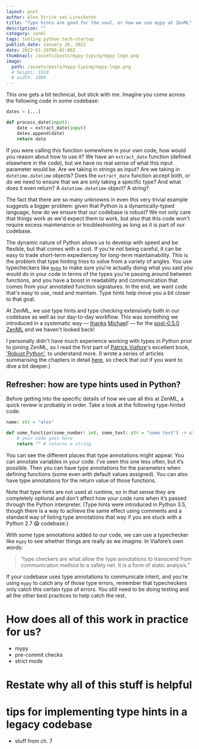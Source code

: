 ```yaml
---
layout: post
author: Alex Strick van Linschoten
title: "Type hints are good for the soul, or how we use mypy at ZenML"
description: ""
category: zenml
tags: tooling python tech-startup
publish_date: January 26, 2022
date: 2022-01-26T00:02:00Z
thumbnail: /assets/posts/mypy-typing/mypy-logo.png
image:
  path: /assets/posts/mypy-typing/mypy-logo.png
  # height: 1910
  # width: 1000
---
```


This one gets a bit technical, but stick with me. Imagine you come across the following code in some codebase:

```python
dates = [...]

def process_date(input):
	date = extract_date(input)
	dates.append(date)
	return date
```

If you were calling this function somewhere in your own code, how would you reason about how to use it? We have an `extract_date` function (defined elsewhere in the code), but we have no real sense of what this input parameter would be. Are we taking in strings as input? Are we taking in `datetime.datetime` objects? Does the `extract_date` function accept both, or do we need to ensure that we are only taking a specific type? And what does it even return? A `datetime.datetime` object? A string?

The fact that there are so many unknowns in even this very trivial example suggests a bigger problem: given that Python is a dynamically-typed language, how do we ensure that our codebase is robust? We not only care that things work as we'd expect them to work, but also that this code won't require excess maintenance or troubleshooting as long as it is part of our codebase.

The dynamic nature of Python allows us to develop with speed and be flexible, but that comes with a cost. If you're not being careful, it can be easy to trade short-term expediencey for long-term maintainability. This is the problem that type hinting tries to solve from a variety of angles. You use typecheckers like [`mypy`](http://mypy-lang.org/) to make sure you're actually doing what you said you would do in your code in terms of the types you're passing around between functions, and you have a boost in readability and communication that comes from your annotated function signatures. In the end, we want code that's easy to use, read and maintain. Type hints help move you a bit closer to that goal.

At ZenML, we use type hints and type checking extensively both in our codebase as well as our day-to-day workflow. This was something we introduced in a systematic way — [thanks](https://github.com/zenml-io/zenml/pull/117) [Michael](https://github.com/zenml-io/zenml/pull/137)! — for the [post-0.5.0 ZenML](https://blog.zenml.io/release_0_5_x/) and we haven't looked back!

I personally didn't have much experience working with types in Python prior to joining ZenML, so I read the first part of [Patrick Viafore](https://www.linkedin.com/in/patviafore)'s excellent book, ['Robust Python'](https://www.amazon.com/Robust-Python-Write-Clean-Maintainable/dp/1098100662?tag=soumet-20), to understand more. (I wrote a series of articles summarising the chapters in detail [here](https://mlops.systems/categories/#robustpython), so check that out if you want to dive a bit deeper.)

## Refresher: how are type hints used in Python?

Before getting into the specific details of how we use all this at ZenML, a quick review is probably in order. Take a look at the following type-hinted code:

```python
name: str = "alex"

def some_function(some_number: int, some_text: str = "some text") -> str:
	# your code goes here
	return "" # returns a string
```

You can see the different places that type annotations might appear. You can annotate variables in your code. I’ve seen this one less often, but it’s possible. Then you can have type annotations for the parameters when defining functions (some even with default values assigned). You can also have type annotations for the return value of those functions.

Note that type hints are not used at runtime, so in that sense they are completely optional and don’t affect how your code runs when it’s passed through the Python interpreter. (Type hints were introduced in Python 3.5, though there is a way to achieve the same effect using comments and a standard way of listing type annotations that way if you are stuck with a Python 2.7 😱 codebase.)

With some type annotations added to our code, we can use a typechecker like `mypy` to see whether things are really as we imagine. In Viafore’s own words:

> “type checkers are what allow the type annotations to transcend from communication method to a safety net. It is a form of static analysis.”

If your codebase uses type annotations to communicate intent, and you’re using `mypy` to catch any of those type errors, remember that typecheckers only catch this certain type of errors. You still need to be doing testing and all the other best practices to help catch the rest.



# How does all of this work in practice for us?

- mypy
- pre-commit checks
- strict mode

# Restate why all of this stuff is helpful

# tips for implementing type hints in a legacy codebase

- stuff from ch. 7